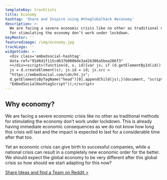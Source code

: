 ```yaml
---
templateKey: tracklists
title: Economy
hashtag: 'Share and Inspire using #theglobalhack #economy'
description: >-
  We are facing a severe economic crisis like no other as traditional methods
  for stimulating the economy don’t work under lockdown. 
keyMentor: ''
featuredimage: /img/economy.jpg
trackLogo: ''
widgetCode: >-
  <div class='embedsocial-hashtag'
  data-ref="91d6d1f115cd637b0006de3a42b306a5bea286f3"
  ></div><script>(function(d, s, id){var js; if (d.getElementById(id)) {return;}
  js = d.createElement(s); js.id = id; js.src =
  "https://embedsocial.com/cdn/ht.js";
  d.getElementsByTagName("head")[0].appendChild(js);}(document, "script",
  "EmbedSocialHashtagScript"));</script>
---
```

## Why economy?

We are facing a severe economic crisis like no other as traditional methods for stimulating the economy don’t work under lockdown. This is already having immediate economic consequences as we do not know how long this crisis will last and the impact is expected to last for a considerable time after that too.

Yet an economic crisis can give birth to successful companies, while a national crisis can result in a completely new economic order for the better. We should expect the global economy to be very different after this global crisis so how should we start adapting for this now?

[Share Ideas and find a Team on Reddit >](https://reddit.com/r/theglobalhack)